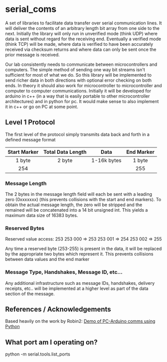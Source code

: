 # serial_coms
A set of libraries to facilitate data transfer over serial communication lines. It will deliver the contents of an arbitrary length bit array from one side to the next. Initially the library will only run in unverified mode (think UDP) where data is sent without regard for the receiving end. Eventually a verified mode (think TCP) will be made, where data is verified to have been accurately received via checksum returns and where data can only be sent once the prior message is received. 

Our lab consistently needs to communicate between microcontrollers and computers. The simple method of sending one way bit streams isn't sufficient for most of what we do. So this library will be implemented to send richer data in both directions with optional error checking on both ends. In theory it should also work for microcontroller to microcontroller and computer to computer communications. Initially it will be developed for arduino in c++ (in a way that is easily portable to other microcontroller architectures) and in python for pc. It would make sense to also implement it in c++ or go on PC at some point.

## Level 1 Protocol
The first level of the protocol simply transmits data back and forth in a defined message format

| Start Marker | Total Data Length | Data        | End Marker |
|:------------:|:-----------------:|:-----------:|:----------:|
| 1 byte       | 2 byte            | 1-16k bytes | 1 byte     |
| 254          |                   |             | 255        |

### Message Length
The 2 bytes in the message length field will each be sent with a leading zero (0xxxxxxx) (this prevents collisions with the start and end markers). To obtain the actual message length, the zero will be stripped and the remained will be concatenated into a 14 bit unsigned int. This yields a maximum data size of 16383 bytes. 

### Reserved Bytes
Reserved value access: 253
253 000 => 253
253 001 => 254
253 002 => 255

Any time a reserved byte (253-255) is present in the data, it will be replaced by the appropriate two bytes which represent it. This prevents collisions between data values and the end marker

### Message Type, Handshakes, Message ID, etc...
Any additional infrastructure such as message IDs, handshakes, delivery receipts, etc.. will be implemented at a higher level as part of the data section of the message. 

## References / Acknowledgements
Based heavily on the work by Robin2: 
[Demo of PC-Arduino comms using Python](http://forum.arduino.cc/index.php?topic=225329)

## What port am I operating on?
python -m serial.tools.list_ports
